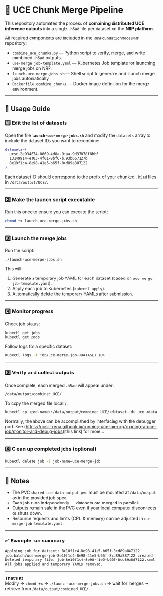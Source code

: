 # 🧬 UCE Chunk Merge Pipeline

This repository automates the process of **combining distributed UCE inference outputs** into a single `.h5ad` file per dataset on the **NRP platform**.

All required components are included in the `RunFoundationModelNRP` repository:
- `combine_uce_chunks.py` — Python script to verify, merge, and write combined `.h5ad` outputs.  
- `uce-merge-job-template.yaml` — Kubernetes Job template for launching merge jobs on NRP.  
- `launch-uce-merge-jobs.sh` — Shell script to generate and launch merge jobs automatically.  
- `Dockerfile.combine_chunks` — Docker image definition for the merge environment.

---

## 🚀 Usage Guide

### 1️⃣ Edit the list of datasets

Open the file **`launch-uce-merge-jobs.sh`** and modify the `datasets` array to include the dataset IDs you want to recombine:

```bash
datasets=(
  ucsc-2e934674-0669-4d8a-9faa-9d37078f8bb6
  13149914-ea03-4f01-8bf6-b793b667127b
  8e10f1c4-8e98-41e5-b65f-8cd89a887122
)
```

Each dataset ID should correspond to the prefix of your chunked `.h5ad` files in `/data/output/UCE/`.

---

### 2️⃣ Make the launch script executable

Run this once to ensure you can execute the script:

```bash
chmod +x launch-uce-merge-jobs.sh
```

---

### 3️⃣ Launch the merge jobs

Run the script:

```bash
./launch-uce-merge-jobs.sh
```

This will:
1. Generate a temporary job YAML for each dataset (based on `uce-merge-job-template.yaml`).
2. Apply each job to Kubernetes (`kubectl apply`).
3. Automatically delete the temporary YAMLs after submission.

---

### 4️⃣ Monitor progress

Check job status:

```bash
kubectl get jobs
kubectl get pods
```

Follow logs for a specific dataset:

```bash
kubectl logs -f job/uce-merge-job-<DATASET_ID>
```

---

### 5️⃣ Verify and collect outputs

Once complete, each merged `.h5ad` will appear under:

```
/data/output/combined_UCE/
```

To copy the merged file locally:

```bash
kubectl cp <pod-name>:/data/output/combined_UCE/<dataset-id>_uce_adata.h5ad .
```
Normally, the above can be accomplished by interfacing with the debugger pod. See (https://ucsc-xena.gitbook.io/running-uce-on-nrp/running-a-uce-job/monitor-and-debug-jobs)[this link] for more...

---

### 6️⃣ Clean up completed jobs (optional)

```bash
kubectl delete job -l job-name=uce-merge-job
```

---

## 🧩 Notes
- The PVC `shared-uce-data-output-pvc` must be mounted at `/data/output` as in the provided job spec.
- Each job runs independently — datasets are merged in parallel.
- Outputs remain safe in the PVC even if your local computer disconnects or shuts down.
- Resource requests and limits (CPU & memory) can be adjusted in `uce-merge-job-template.yaml`.

---

### ✅ Example run summary

```bash
Applying job for dataset: 8e10f1c4-8e98-41e5-b65f-8cd89a887122
job.batch/uce-merge-job-8e10f1c4-8e98-41e5-b65f-8cd89a887122 created
Deleted temporary file: job-8e10f1c4-8e98-41e5-b65f-8cd89a887122.yaml
All jobs applied and temporary YAMLs removed.
```

---

**That’s it!**  
Modify → `chmod +x` → `./launch-uce-merge-jobs.sh` → wait for merges → retrieve from `/data/output/combined_UCE/`.
